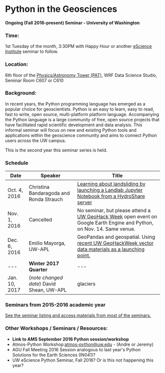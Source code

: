 Python in the Geosciences
====
**Ongoing (Fall 2016-present) Seminar - University of Washington**

### Time:

1st Tuesday of the month, 3:30PM with Happy Hour or another [eScience Institute](http://escience.washington.edu) seminar to follow.

### Location:

6th floor of the [Physics/Astronomy Tower (PAT)](http://uw.edu/maps?pat), WRF Data Science Studio, Seminar Room C607 or C610

### Background:

In recent years, the Python programming language has emerged as a popular choice for geoscientists. Python is an easy to learn, easy to read, fast to write, open source, multi-platform platform language. Accompanying the Python language is a large community of free, open source projects that have facilitated rapid scientific development and data analysis. This informal seminar will focus on new and existing Python tools and applications within the geoscience community and aims to connect Python users across the UW campus.

This is the second year this seminar series is held.

### Schedule

| Date | Speaker | Title |
| ---- | ---- | ---- |
| Oct. 4, 2016 | Christina Bandaragoda and Ronda Strauch | [Learning about landsliding by launching a Landlab Jupyter Notebook from a HydroShare server](https://github.com/emiliom/UW_Python_for_Geosciences/blob/master/landlablandslides_20161004/README.md) |
| Nov. 1, 2016 | Cancelled | No seminar, but please attend a [UW GeoHack Week](https://geohackweek.github.io/) open event on Google Earth Engine and Python, on Nov. 14. Same venue. |
| Dec. 6, 2016 | Emilio Mayorga, UW-APL | GeoPandas and geospatial. Using [recent UW GeoHackWeek vector data materials as a launching point.](https://geohackweek.github.io/vector/) |
| --- | **Winter 2017 Quarter** | --- |
| Jan. 10, 2017 | (*note changed date*) David Shean, UW-APL | glaciers |

### Seminars from 2015-2016 academic year

[See the seminar listing and access materials from most of the seminars.](seminars_2015-2016.md)

### Other Workshops / Seminars / Resources:
- **Link to AMS September 2016 Python session/workshop**
- Atmos-Python Workshop:atmos-python@uw.edu - (Andre or Jeremy)
- AGU Fall Meeting 2016 Session analogous to last year's Python Solutions for the Earth Sciences (IN041)?
- UW eScience Python Seminar, Fall 2016? Or is this not happening this year?
